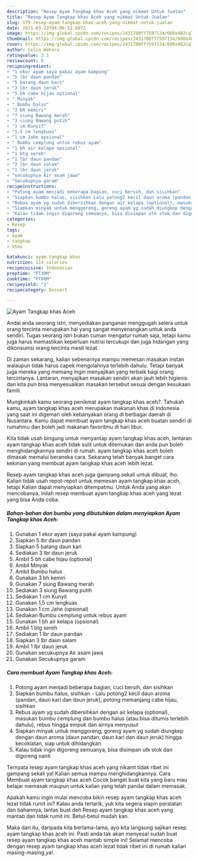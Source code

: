 ```yaml
---
description: "Resep Ayam Tangkap khas Aceh yang nikmat Untuk Jualan"
title: "Resep Ayam Tangkap khas Aceh yang nikmat Untuk Jualan"
slug: 179-resep-ayam-tangkap-khas-aceh-yang-nikmat-untuk-jualan
date: 2021-03-22T04:06:52.697Z
image: https://img-global.cpcdn.com/recipes/2431780ff7597134/680x482cq70/ayam-tangkap-khas-aceh-foto-resep-utama.jpg
thumbnail: https://img-global.cpcdn.com/recipes/2431780ff7597134/680x482cq70/ayam-tangkap-khas-aceh-foto-resep-utama.jpg
cover: https://img-global.cpcdn.com/recipes/2431780ff7597134/680x482cq70/ayam-tangkap-khas-aceh-foto-resep-utama.jpg
author: Celia Waters
ratingvalue: 3.1
reviewcount: 9
recipeingredient:
- "1 ekor ayam saya pakai ayam kampung"
- "5 lbr daun pandan"
- "5 batang daun kari"
- "3 lbr daun jeruk"
- "5 bh cabe hijau optional"
- " Minyak"
- " Bumbu halus"
- "3 bh kemiri"
- "7 siung Bawang merah"
- "3 siung Bawang putih"
- "1 cm Kunyit"
- "1,5 cm lengkuas"
- "1 cm Jahe opsional"
- " Bumbu cemplung untuk rebus ayam"
- "1 bh air kelapa opsional"
- "1 btg sereh"
- "1 lbr daun pandan"
- "3 lbr daun salam"
- "1 lbr daun jeruk"
- "secukupnya Air asam jawa"
- "Secukupnya garam"
recipeinstructions:
- "Potong ayam menjadi beberapa bagian, cuci bersih, dan sisihkan"
- "Siapkan bumbu halus, sisihkan Lalu potong2 kecil daun aroma (pandan, daun kari dan daun jeruk), potong memanjang cabe hijau, sisihkan"
- "Rebus ayam yg sudah dibersihkan dengan air kelapa (optional), masukan bumbu cemplung dan bumbu halus (atau bisa ditumis terlebih dahulu), rebus hingga empuk dan airnya menyusut"
- "Siapkan minyak untuk menggoreng, goreng ayam yg sudah diungkep dengan daun aroma (daun pandan, daun kari dan daun jeruk) hingga kecoklatan, siap untuk dihidangkan"
- "Kalau tidak ingin digoreng semuanya, bisa disimpan utk stok dan digoreng nanti"
categories:
- Resep
tags:
- ayam
- tangkap
- khas

katakunci: ayam tangkap khas 
nutrition: 114 calories
recipecuisine: Indonesian
preptime: "PT39M"
cooktime: "PT60M"
recipeyield: "2"
recipecategory: Dessert

---
```



![Ayam Tangkap khas Aceh](https://img-global.cpcdn.com/recipes/2431780ff7597134/680x482cq70/ayam-tangkap-khas-aceh-foto-resep-utama.jpg)

Andai anda seorang istri, menyediakan panganan menggugah selera untuk orang tercinta merupakan hal yang sangat menyenangkan untuk anda sendiri. Tugas seorang istri bukan cuman mengatur rumah saja, tetapi kamu juga harus memastikan keperluan nutrisi tercukupi dan juga hidangan yang dikonsumsi orang tercinta mesti lezat.

Di zaman  sekarang, kalian sebenarnya mampu memesan masakan instan walaupun tidak harus capek mengolahnya terlebih dahulu. Tetapi banyak juga mereka yang memang ingin menyajikan yang terbaik bagi orang tercintanya. Lantaran, menyajikan masakan sendiri akan jauh lebih higienis dan kita pun bisa menyesuaikan masakan tersebut sesuai dengan kesukaan famili. 



Mungkinkah kamu seorang penikmat ayam tangkap khas aceh?. Tahukah kamu, ayam tangkap khas aceh merupakan makanan khas di Indonesia yang saat ini digemari oleh kebanyakan orang di berbagai daerah di Nusantara. Kamu dapat membuat ayam tangkap khas aceh buatan sendiri di rumahmu dan boleh jadi makanan favoritmu di hari libur.

Kita tidak usah bingung untuk menyantap ayam tangkap khas aceh, lantaran ayam tangkap khas aceh tidak sulit untuk ditemukan dan anda pun boleh menghidangkannya sendiri di rumah. ayam tangkap khas aceh boleh dimasak memalui beraneka cara. Sekarang telah banyak banget cara kekinian yang membuat ayam tangkap khas aceh lebih lezat.

Resep ayam tangkap khas aceh juga gampang sekali untuk dibuat, lho. Kalian tidak usah repot-repot untuk memesan ayam tangkap khas aceh, tetapi Kalian dapat menyiapkan ditempatmu. Untuk Anda yang akan mencobanya, inilah resep membuat ayam tangkap khas aceh yang lezat yang bisa Anda coba.

<!--inarticleads1-->

##### Bahan-bahan dan bumbu yang dibutuhkan dalam menyiapkan Ayam Tangkap khas Aceh:

1. Gunakan 1 ekor ayam (saya pakai ayam kampung)
1. Siapkan 5 lbr daun pandan
1. Siapkan 5 batang daun kari
1. Sediakan 3 lbr daun jeruk
1. Ambil 5 bh cabe hijau (optional)
1. Ambil  Minyak
1. Ambil  Bumbu halus
1. Gunakan 3 bh kemiri
1. Gunakan 7 siung Bawang merah
1. Sediakan 3 siung Bawang putih
1. Sediakan 1 cm Kunyit
1. Gunakan 1,5 cm lengkuas
1. Gunakan 1 cm Jahe (opsional)
1. Sediakan  Bumbu cemplung untuk rebus ayam
1. Gunakan 1 bh air kelapa (opsional)
1. Ambil 1 btg sereh
1. Sediakan 1 lbr daun pandan
1. Siapkan 3 lbr daun salam
1. Ambil 1 lbr daun jeruk
1. Gunakan secukupnya Air asam jawa
1. Gunakan Secukupnya garam




<!--inarticleads2-->

##### Cara membuat Ayam Tangkap khas Aceh:

1. Potong ayam menjadi beberapa bagian, cuci bersih, dan sisihkan
1. Siapkan bumbu halus, sisihkan - Lalu potong2 kecil daun aroma (pandan, daun kari dan daun jeruk), potong memanjang cabe hijau, sisihkan
1. Rebus ayam yg sudah dibersihkan dengan air kelapa (optional), masukan bumbu cemplung dan bumbu halus (atau bisa ditumis terlebih dahulu), rebus hingga empuk dan airnya menyusut
1. Siapkan minyak untuk menggoreng, goreng ayam yg sudah diungkep dengan daun aroma (daun pandan, daun kari dan daun jeruk) hingga kecoklatan, siap untuk dihidangkan
1. Kalau tidak ingin digoreng semuanya, bisa disimpan utk stok dan digoreng nanti




Ternyata resep ayam tangkap khas aceh yang nikamt tidak ribet ini gampang sekali ya! Kalian semua mampu menghidangkannya. Cara Membuat ayam tangkap khas aceh Cocok banget buat kita yang baru mau belajar memasak maupun untuk kalian yang telah pandai dalam memasak.

Apakah kamu ingin mulai mencoba bikin resep ayam tangkap khas aceh lezat tidak rumit ini? Kalau anda tertarik, yuk kita segera siapin peralatan dan bahannya, lantas buat deh Resep ayam tangkap khas aceh yang mantab dan tidak rumit ini. Betul-betul mudah kan. 

Maka dari itu, daripada kita berlama-lama, ayo kita langsung sajikan resep ayam tangkap khas aceh ini. Pasti anda tak akan menyesal sudah buat resep ayam tangkap khas aceh mantab simple ini! Selamat mencoba dengan resep ayam tangkap khas aceh lezat tidak ribet ini di rumah kalian masing-masing,ya!.

